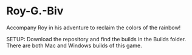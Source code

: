 # Roy-G.-Biv
Accompany Roy in his adventure to reclaim the colors of the rainbow!


SETUP: Download the repository and find the builds in the Builds folder. There are both Mac and Windows builds of this game.
